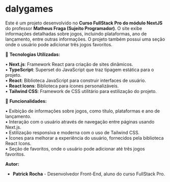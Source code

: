 # dalygames

Este é um projeto desenvolvido no **Curso FullStack Pro do módulo NextJS** do professor **Matheus Fraga (Sujeito Programador)**. O site exibe informações detalhadas sobre jogos, incluindo plataformas, ano de lançamento, entre outras informações. O projeto também possui uma seção onde o usuário pode adicionar três jogos favoritos.

🚀 **Tecnologias Utilizadas:**

• **Next.js**: Framework React para criação de sites dinâmicos.  
• **TypeScript**: Superset do JavaScript que traz tipagem estática para o projeto.  
• **React**: Biblioteca JavaScript para construir interfaces de usuário.  
• **React Icons**: Biblioteca para ícones personalizáveis.  
• **Tailwind CSS**: Framework de CSS utilitário para estilização do projeto.  

📝 **Funcionalidades:**

• Exibição de informações sobre jogos, como título, plataformas e ano de lançamento.  
• Interação com o usuário através de navegação entre páginas usando Next.js.  
• Estilização responsiva e moderna com o uso de Tailwind CSS.  
• Ícones para melhorar a experiência do usuário, fornecidos pela biblioteca React Icons.  
• Seção de favoritos, onde o usuário pode adicionar até três jogos favoritos.



**Autor:**

- **Patrick Rocha** - Desenvolvedor Front-End, aluno do curso FullStack Pro.
